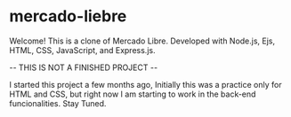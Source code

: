 # mercado-liebre
Welcome! 
This is a clone of Mercado Libre. Developed with Node.js, Ejs, HTML, CSS, JavaScript, and Express.js.

-- THIS IS NOT A FINISHED PROJECT --

I started this project a few months ago, Initially this was a practice only for HTML and CSS, but right now I am starting to work in the back-end funcionalities. Stay Tuned.

